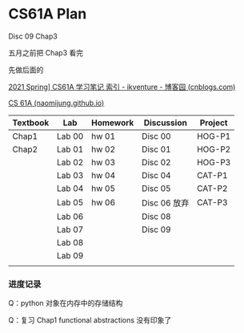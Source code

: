 # CS61A Plan

Disc 09	Chap3

五月之前把 Chap3 看完

先做后面的

[2021 Spring\] CS61A 学习笔记 索引 - ikventure - 博客园 (cnblogs.com)](https://www.cnblogs.com/ikventure/p/14984919.html) 

[CS 61A (naomijung.github.io)](https://naomijung.github.io/cs61a.html) 



| Textbook | Lab    | Homework | Discussion   | Project |
| -------- | ------ | -------- | ------------ | ------- |
| Chap1    | Lab 00 | hw 01    | Disc 00      | HOG-P1  |
| Chap2    | Lab 01 | hw 02    | Disc 01      | HOG-P2  |
|          | Lab 02 | hw 03    | Disc 02      | HOG-P3  |
|          | Lab 03 | hw 04    | Disc 04      | CAT-P1  |
|          | Lab 04 | hw 05    | Disc 05      | CAT-P2  |
|          | Lab 05 | hw 06    | Disc 06 放弃 | CAT-P3  |
|          | Lab 06 |          | Disc 08      |         |
|          | Lab 07 |          | Disc 09      |         |
|          | Lab 08 |          |              |         |
|          | Lab 09 |          |              |         |
|          |        |          |              |         |



### 进度记录

Q：python 对象在内存中的存储结构



Q：复习 Chap1 functional abstractions 没有印象了

